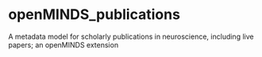 # openMINDS_publications
A metadata model for scholarly publications in neuroscience, including live papers; an openMINDS extension
